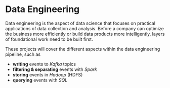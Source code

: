 # Data Engineering

Data engineering is the aspect of data science that focuses on practical applications of data collection and analysis. Before a company can optimize the business more efficiently or build data products more intelligently, layers of foundational work need to be built first. 

These projects will cover the different aspects within the data engineering pipeline, such as 

* **writing** events to *Kafka* topics
* **filtering & separating** events with *Spark*
* **storing** events in *Hadoop* (HDFS)
* **querying** events with *SQL*
